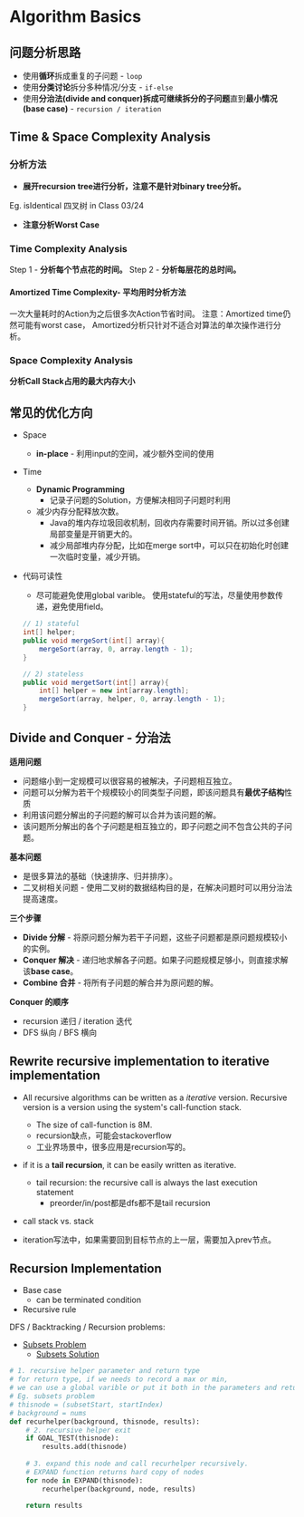 <extoc></extoc>

# Algorithm Basics

## 问题分析思路

- 使用**循环**拆成重复的子问题 - `loop`
- 使用**分类讨论**拆分多种情况/分支 - `if-else`
- 使用**分治法(divide and conquer)**拆成**可继续拆分的子问题**直到**最小情况(base case)** - `recursion / iteration`

## Time & Space Complexity Analysis

### 分析方法

- **展开recursion tree进行分析，注意不是针对binary tree分析。**

Eg. isIdentical 四叉树 in Class 03/24

- **注意分析Worst Case**

### Time Complexity Analysis

Step 1 - **分析每个节点花的时间。**
Step 2 - **分析每层花的总时间。**

#### Amortized Time Complexity- 平均用时分析方法

一次大量耗时的Action为之后很多次Action节省时间。
注意：Amortized time仍然可能有worst case， Amortized分析只针对不适合对算法的单次操作进行分析。

### Space Complexity Analysis
**分析Call Stack占用的最大内存大小**

## 常见的优化方向

- Space
    - **in-place** - 利用input的空间，减少额外空间的使用
- Time
    - **Dynamic Programming** 
        - 记录子问题的Solution，方便解决相同子问题时利用
    - 减少内存分配释放次数。
        - Java的堆内存垃圾回收机制，回收内存需要时间开销。所以过多创建局部变量是开销更大的。
        - 减少局部堆内存分配，比如在merge sort中，可以只在初始化时创建一次临时变量，减少开销。
- 代码可读性    
    - 尽可能避免使用global varible。 使用stateful的写法，尽量使用参数传递，避免使用field。
    
    ```java
    // 1) stateful
    int[] helper;
    public void mergeSort(int[] array){
    	mergeSort(array, 0, array.length - 1);
    }
    
    // 2) stateless
    public void mergetSort(int[] array){
    	int[] helper = new int[array.length];
    	mergeSort(array, helper, 0, array.length - 1);
    }
    ```
    
## Divide and Conquer - 分治法

__适用问题__

- 问题缩小到一定规模可以很容易的被解决，子问题相互独立。
- 问题可以分解为若干个规模较小的同类型子问题，即该问题具有**最优子结构**性质
- 利用该问题分解出的子问题的解可以合并为该问题的解。
- 该问题所分解出的各个子问题是相互独立的，即子问题之间不包含公共的子问题。

__基本问题__

- 是很多算法的基础（快速排序、归并排序）。
- 二叉树相关问题 - 使用二叉树的数据结构目的是，在解决问题时可以用分治法提高速度。

__三个步骤__

- **Divide 分解** - 将原问题分解为若干子问题，这些子问题都是原问题规模较小的实例。
- **Conquer 解决** - 递归地求解各子问题。如果子问题规模足够小，则直接求解该**base case**。
- **Combine 合并** - 将所有子问题的解合并为原问题的解。

__Conquer 的顺序__

- recursion 递归 / iteration 迭代
- DFS 纵向 / BFS 横向

## Rewrite recursive implementation to iterative implementation


- All recursive algorithms can be written as a _iterative_ version. Recursive version is a version using the system's call-function stack.
    - The size of call-function is 8M.
    - recursion缺点，可能会stackoverflow
    - 工业界场景中，很多应用是recursion写的。

- if it is a **tail recursion**, it can be easily written as iterative.
    - tail recursion: the recursive call is always the last execution statement
        - preorder/in/post都是dfs都不是tail recursion
- call stack vs. stack
- iteration写法中，如果需要回到目标节点的上一层，需要加入prev节点。


## Recursion Implementation

- Base case
    - can be terminated condition
- Recursive rule


DFS / Backtracking / Recursion problems:

- [Subsets Problem](http://www.lintcode.com/zh-cn/problem/subsets-ii/#)
    - [Subsets Solution](http://www.jiuzhang.com/solutions/subsets/)

```python
# 1. recursive helper parameter and return type
# for return type, if we needs to record a max or min,
# we can use a global varible or put it both in the parameters and return type.
# Eg. subsets problem
# thisnode = (subsetStart, startIndex)
# background = nums
def recurhelper(background, thisnode, results):
    # 2. recursive helper exit
    if GOAL_TEST(thisnode):
        results.add(thisnode)
    
    # 3. expand this node and call recurhelper recursively.
    # EXPAND function returns hard copy of nodes
    for node in EXPAND(thisnode):
        recurhelper(background, node, results)
    
    return results
```
